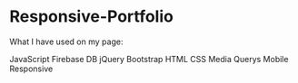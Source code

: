 # Responsive-Portfolio

What I have used on my page:

JavaScript
Firebase DB
jQuery
Bootstrap
HTML
CSS
Media Querys
Mobile Responsive 


